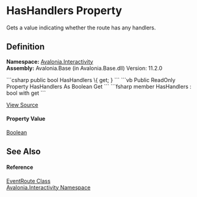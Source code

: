 # HasHandlers Property


Gets a value indicating whether the route has any handlers.



## Definition
**Namespace:** <a href="N_Avalonia_Interactivity">Avalonia.Interactivity</a>  
**Assembly:** Avalonia.Base (in Avalonia.Base.dll) Version: 11.2.0

<Tabs groupId="api-code-preview">
<TabItem value="csharp" label="C#">
```csharp
public bool HasHandlers \{ get; }
```
</TabItem>
<TabItem value="vb" label="VB">
```vb
Public ReadOnly Property HasHandlers As Boolean
	Get
```
</TabItem>
<TabItem value="fsharp" label="F#">
```fsharp
member HasHandlers : bool with get
```
</TabItem>
</Tabs>



<a href="https://github.com/AvaloniaUI/Avalonia/tree/master/src/Avalonia.Base/Interactivity/EventRoute.cs#L29" title="View the source code">View Source</a>



#### Property Value
<a href="https://learn.microsoft.com/dotnet/api/system.boolean" target="_blank" rel="noopener noreferrer">Boolean</a>

## See Also


#### Reference
<a href="T_Avalonia_Interactivity_EventRoute">EventRoute Class</a>  
<a href="N_Avalonia_Interactivity">Avalonia.Interactivity Namespace</a>  
